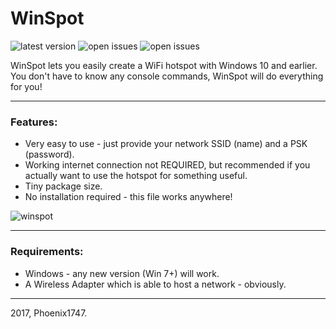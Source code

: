 # WinSpot
![latest version](https://img.shields.io/github/release/phoenix1747/windows-hotspot.svg?style=flat-square) ![open issues](https://img.shields.io/github/issues-raw/phoenix1747/windows-hotspot.svg?style=flat-square) ![open issues](https://img.shields.io/github/issues-pr-raw/phoenix1747/windows-hotspot.svg?style=flat-square)


WinSpot lets you easily create a WiFi hotspot with Windows 10 and earlier.
You don't have to know any console commands, WinSpot will do everything for you!

---

### Features:

* Very easy to use - just provide your network SSID (name) and a PSK (password).
* Working internet connection not REQUIRED, but recommended if you actually want to use the hotspot for something useful.
* Tiny package size.
* No installation required - this file works anywhere!

![winspot](https://phoenix1747.github.io/host/winspot.png)

---

### Requirements:

* Windows - any new version (Win 7+) will work.
* A Wireless Adapter which is able to host a network - obviously.

---

2017, Phoenix1747.
